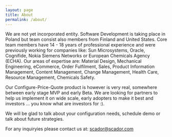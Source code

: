 ```yaml
---
layout: page
title: About
permalink: /about/
---
```


We are not yet incorporated entity. Software Development is taking place in Poland but team
consist also members from Finland and United States. Core team members have 14 - 18 years
of professional experience and were previously working for companies like: Sun Microsystems,
Oracle, Cognifide, Nokia Siemens Networks or European Chemicals Agency (ECHA). Our areas of
expertise are: Material Design, Mechanical Engineering, eCommerce, Order Fulfilment, Sales, 
Product Information Management, Content Management, Change Management, Health Care, Resource 
Management, Chemicals Safety.

Our Configure-Price-Quote product is however is very real, somewhere between early stage MVP 
and early Beta. We are looking for partners to help us implement it on wide scale, early 
adopters to make it best and investors ... you know what are investors for :).

We will be glad to talk about your configuration needs, schedule demo or talk about
future strategies.

For any inquiryies please contact us at:
[scador@scador.com](mailto:scador@scador.com)
